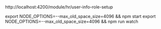 http://localhost:4200/module/hr/user-info-role-setup


export NODE_OPTIONS=--max_old_space_size=4096 && npm start
export NODE_OPTIONS=--max_old_space_size=4096 && npm run watch
